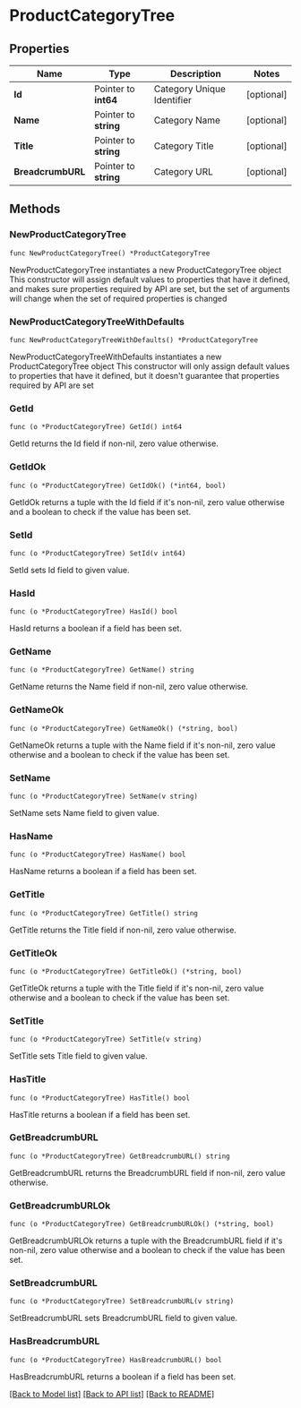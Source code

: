 # ProductCategoryTree

## Properties

Name | Type | Description | Notes
------------ | ------------- | ------------- | -------------
**Id** | Pointer to **int64** | Category Unique Identifier | [optional] 
**Name** | Pointer to **string** | Category Name | [optional] 
**Title** | Pointer to **string** | Category Title | [optional] 
**BreadcrumbURL** | Pointer to **string** | Category URL | [optional] 

## Methods

### NewProductCategoryTree

`func NewProductCategoryTree() *ProductCategoryTree`

NewProductCategoryTree instantiates a new ProductCategoryTree object
This constructor will assign default values to properties that have it defined,
and makes sure properties required by API are set, but the set of arguments
will change when the set of required properties is changed

### NewProductCategoryTreeWithDefaults

`func NewProductCategoryTreeWithDefaults() *ProductCategoryTree`

NewProductCategoryTreeWithDefaults instantiates a new ProductCategoryTree object
This constructor will only assign default values to properties that have it defined,
but it doesn't guarantee that properties required by API are set

### GetId

`func (o *ProductCategoryTree) GetId() int64`

GetId returns the Id field if non-nil, zero value otherwise.

### GetIdOk

`func (o *ProductCategoryTree) GetIdOk() (*int64, bool)`

GetIdOk returns a tuple with the Id field if it's non-nil, zero value otherwise
and a boolean to check if the value has been set.

### SetId

`func (o *ProductCategoryTree) SetId(v int64)`

SetId sets Id field to given value.

### HasId

`func (o *ProductCategoryTree) HasId() bool`

HasId returns a boolean if a field has been set.

### GetName

`func (o *ProductCategoryTree) GetName() string`

GetName returns the Name field if non-nil, zero value otherwise.

### GetNameOk

`func (o *ProductCategoryTree) GetNameOk() (*string, bool)`

GetNameOk returns a tuple with the Name field if it's non-nil, zero value otherwise
and a boolean to check if the value has been set.

### SetName

`func (o *ProductCategoryTree) SetName(v string)`

SetName sets Name field to given value.

### HasName

`func (o *ProductCategoryTree) HasName() bool`

HasName returns a boolean if a field has been set.

### GetTitle

`func (o *ProductCategoryTree) GetTitle() string`

GetTitle returns the Title field if non-nil, zero value otherwise.

### GetTitleOk

`func (o *ProductCategoryTree) GetTitleOk() (*string, bool)`

GetTitleOk returns a tuple with the Title field if it's non-nil, zero value otherwise
and a boolean to check if the value has been set.

### SetTitle

`func (o *ProductCategoryTree) SetTitle(v string)`

SetTitle sets Title field to given value.

### HasTitle

`func (o *ProductCategoryTree) HasTitle() bool`

HasTitle returns a boolean if a field has been set.

### GetBreadcrumbURL

`func (o *ProductCategoryTree) GetBreadcrumbURL() string`

GetBreadcrumbURL returns the BreadcrumbURL field if non-nil, zero value otherwise.

### GetBreadcrumbURLOk

`func (o *ProductCategoryTree) GetBreadcrumbURLOk() (*string, bool)`

GetBreadcrumbURLOk returns a tuple with the BreadcrumbURL field if it's non-nil, zero value otherwise
and a boolean to check if the value has been set.

### SetBreadcrumbURL

`func (o *ProductCategoryTree) SetBreadcrumbURL(v string)`

SetBreadcrumbURL sets BreadcrumbURL field to given value.

### HasBreadcrumbURL

`func (o *ProductCategoryTree) HasBreadcrumbURL() bool`

HasBreadcrumbURL returns a boolean if a field has been set.


[[Back to Model list]](../README.md#documentation-for-models) [[Back to API list]](../README.md#documentation-for-api-endpoints) [[Back to README]](../README.md)


